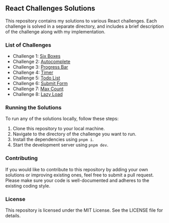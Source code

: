## React Challenges Solutions

This repository contains my solutions to various React challenges. Each challenge is solved in a separate directory, and includes a brief description of the challenge along with my implementation.

### List of Challenges

- Challenge 1: [Six Boxes]()
- Challenge 2: [Autocomplete]()
- Challenge 3: [Progress Bar]()
- Challenge 4: [Timer]()
- Challenge 5: [Todo List]()
- Challenge 6: [Submit Form]()
- Challenge 7: [Max Count]()
- Challenge 8: [Lazy Load]()

### Running the Solutions

To run any of the solutions locally, follow these steps:

1. Clone this repository to your local machine.
2. Navigate to the directory of the challenge you want to run.
3. Install the dependencies using `pnpm i`.
4. Start the development server using `pnpm dev`.

### Contributing

If you would like to contribute to this repository by adding your own solutions or improving existing ones, feel free to submit a pull request. Please make sure your code is well-documented and adheres to the existing coding style.

### License

This repository is licensed under the MIT License. See the LICENSE file for details.
